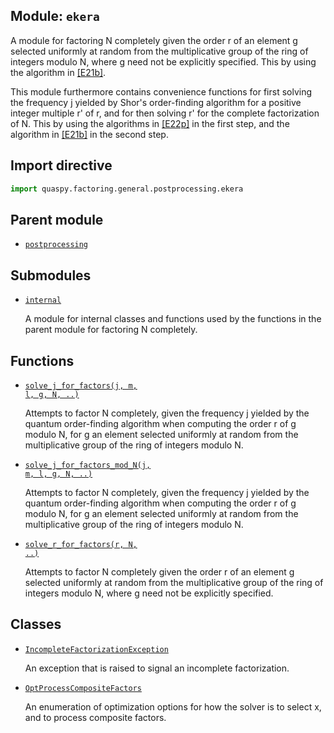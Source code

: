 ## Module: <code>ekera</code>
A module for factoring N completely given the order r of an element g selected uniformly at random from the multiplicative group of the ring of integers modulo N, where g need not be explicitly specified. This by using the algorithm in [[E21b]](https://doi.org/10.1007/s11128-021-03069-1).

This module furthermore contains convenience functions for first solving the frequency j yielded by Shor's order-finding algorithm for a positive integer multiple r' of r, and for then solving r' for the complete factorization of N. This by using the algorithms in [[E22p]](https://doi.org/10.48550/arXiv.2201.07791) in the first step, and the algorithm in [[E21b]](https://doi.org/10.1007/s11128-021-03069-1) in the second step.

## Import directive
```python
import quaspy.factoring.general.postprocessing.ekera
```

## Parent module
- [<code>postprocessing</code>](../README.md)

## Submodules
- [<code>internal</code>](internal/README.md)

  A module for internal classes and functions used by the functions in the parent module for factoring N completely.

## Functions
- [<code>solve_j_for_factors(j, m, l, g, N, ..)</code>](solve_j_for_factors.md)

  Attempts to factor N completely, given the frequency j yielded by the quantum order-finding algorithm when computing the order r of g modulo N, for g an element selected uniformly at random from the multiplicative group of the ring of integers modulo N.

- [<code>solve_j_for_factors_mod_N(j, m, l, g, N, ..)</code>](solve_j_for_factors_mod_N.md)

  Attempts to factor N completely, given the frequency j yielded by the quantum order-finding algorithm when computing the order r of g modulo N, for g an element selected uniformly at random from the multiplicative group of the ring of integers modulo N.

- [<code>solve_r_for_factors(r, N, ..)</code>](solve_r_for_factors.md)

  Attempts to factor N completely given the order r of an element g selected uniformly at random from the multiplicative group of the ring of integers modulo N, where g need not be explicitly specified.

## Classes
- [<code>IncompleteFactorizationException</code>](IncompleteFactorizationException.md)

  An exception that is raised to signal an incomplete factorization.
- [<code>OptProcessCompositeFactors</code>](OptProcessCompositeFactors.md)

  An enumeration of optimization options for how the solver is to select x, and to process composite factors.
